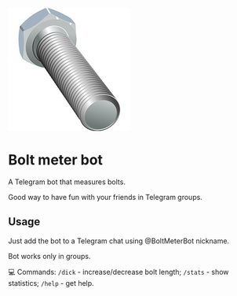 ![](docs/img/bolt.jpg)

# Bolt meter bot
A Telegram bot that measures bolts.

Good way to have fun with your friends in Telegram groups.

## Usage
Just add the bot to a Telegram chat using @BoltMeterBot nickname.

Bot works only in groups.

💻 Commands:
`/dick` - increase/decrease bolt length;
`/stats` - show statistics;
`/help` - get help.

